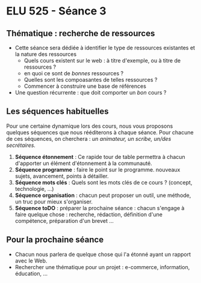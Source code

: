 # ELU 525 - Séance 3

## Thématique : recherche de ressources

* Cette séance sera dédiée à identifier le type de ressources existantes et la nature des ressources
  * Quels cours existent sur le web : à titre d'exemple, ou à titre de ressources ?
  * en quoi ce sont de *bonnes* ressources ?
  * Quelles sont les compoasantes de telles ressources ?
  * Commencer à construire une base de références
* Une question récurrente : que doit comporter un *bon* cours ?


## Les séquences habituelles
Pour une certaine dynamique lors des cours, nous vous proposons quelques séquences que nous rééditerons à chaque séance. Pour chacune de ces séquences, on cherchera : *un animateur, un scribe, un/des secrétaires.*
1. **Séquence étonnement** : Ce rapide tour de table permettra à chacun d'apporter un élément d'étonnement à la communauté.
2. **Séquence programme** : faire le point sur le programme. nouveaux sujets, avancement, points à détailler.
2. **Séquence mots clés** : Quels sont les mots clés de ce cours ? (concept, technologie, ...)
2. **Séquence organisation** : chacun peut proposer un outil, une méthode, un truc pour mieux s'organiser.
3. **Séquence toDO** : préparer la prochaine séance : chacun s'engage à faire quelque chose : recherche, rédaction, définition d'une compétence, préparation d'un brevet ...

## Pour la prochaine séance
* Chacun nous parlera de quelque chose qui l'a étonné ayant un rapport avec le Web.
* Rechercher une thématique pour un projet : e-commerce, information, éducation, ...
